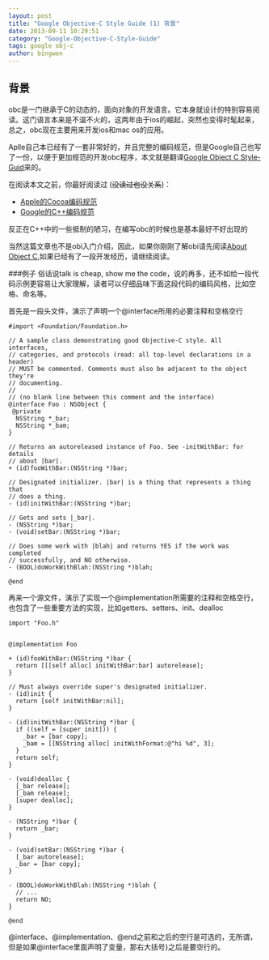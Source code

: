 ```yaml
---
layout: post
title: "Google Objective-C Style Guide (1) 背景"
date: 2013-09-11 10:29:51
category: "Google-Objective-C-Style-Guide"
tags: google obj-c
author: bingwen
---
```


背景
---
obc是一门继承于C的动态的，面向对象的开发语言。它本身就设计的特别容易阅读。这门语言本来是不温不火的，这两年由于ios的崛起，突然也变得时髦起来，总之，obc现在主要用来开发ios和mac os的应用。

Aplle自己本已经有了一套非常好的，并且完整的编码规范，但是Google自己也写了一份，以便于更加规范的开发obc程序，本文就是翻译[Google Object C Style-Guid](http://google-styleguide.googlecode.com/svn/trunk/objcguide.xml)来的。

<!--break-->
在阅读本文之前，你最好阅读过 (<del>没读过也没关系</del>)：

* [Apple的Cocoa编码规范](https://developer.apple.com/library/mac/documentation/Cocoa/Conceptual/CodingGuidelines/CodingGuidelines.html)
* [Google的C++编码规范](http://google-styleguide.googlecode.com/svn/trunk/cppguide.xml)

反正在C++中的一些抵制的陋习，在编写obc的时候也是基本最好不好出现的

当然这篇文章也不是obi入门介绍，因此，如果你刚刚了解obi请先阅读[About Object C](https://developer.apple.com/library/mac/documentation/Cocoa/Conceptual/ProgrammingWithObjectiveC/Introduction/Introduction.html),如果已经有了一段开发经历，请继续阅读。

###例子
俗话说talk is cheap, show me the code，说的再多，还不如给一段代码示例更容易让大家理解，读者可以仔细品味下面这段代码的编码风格，比如空格、命名等。

首先是一段头文件，演示了声明一个@interface所用的必要注释和空格空行

    #import <Foundation/Foundation.h>
    
    // A sample class demonstrating good Objective-C style. All interfaces,
    // categories, and protocols (read: all top-level declarations in a header)
    // MUST be commented. Comments must also be adjacent to the object they're
    // documenting.
    //
    // (no blank line between this comment and the interface)
    @interface Foo : NSObject {
     @private
      NSString *_bar;
      NSString *_bam;
    }
    
    // Returns an autoreleased instance of Foo. See -initWithBar: for details
    // about |bar|.
    + (id)fooWithBar:(NSString *)bar;
    
    // Designated initializer. |bar| is a thing that represents a thing that
    // does a thing.
    - (id)initWithBar:(NSString *)bar;
    
    // Gets and sets |_bar|.
    - (NSString *)bar;
    - (void)setBar:(NSString *)bar;
    
    // Does some work with |blah| and returns YES if the work was completed
    // successfully, and NO otherwise.
    - (BOOL)doWorkWithBlah:(NSString *)blah;
    
    @end

再来一个源文件，演示了实现一个@implementation所需要的注释和空格空行，也包含了一些重要方法的实现，比如getters、setters、init、dealloc

    import "Foo.h"
    
    
    @implementation Foo
    
    + (id)fooWithBar:(NSString *)bar {
      return [[[self alloc] initWithBar:bar] autorelease];
    }
    
    // Must always override super's designated initializer.
    - (id)init {
      return [self initWithBar:nil];
    }
    
    - (id)initWithBar:(NSString *)bar {
      if ((self = [super init])) {
        _bar = [bar copy];
        _bam = [[NSString alloc] initWithFormat:@"hi %d", 3];
      }
      return self;
    }
    
    - (void)dealloc {
      [_bar release];
      [_bam release];
      [super dealloc];
    }
    
    - (NSString *)bar {
      return _bar;
    }
    
    - (void)setBar:(NSString *)bar {
      [_bar autorelease];
      _bar = [bar copy];
    }
    
    - (BOOL)doWorkWithBlah:(NSString *)blah {
      // ...
      return NO;
    }
    
    @end

@interface、@implementation、@end之前和之后的空行是可选的，无所谓，但是如果@interface里面声明了变量，那右大括号}之后是要空行的。



